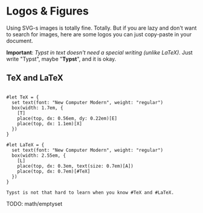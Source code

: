 # Logos & Figures
Using SVG-s images is totally fine. Totally. But if you are lazy and don't want to search for images, here are some logos you can just copy-paste in your document.

**Important**: _Typst in text doesn't need a special writing (unlike LaTeX)_. Just write "Typst", maybe "**Typst**", and it is okay.

## TeX and LaTeX
```typ

#let TeX = {
  set text(font: "New Computer Modern", weight: "regular")
  box(width: 1.7em, {
    [T]
    place(top, dx: 0.56em, dy: 0.22em)[E]
    place(top, dx: 1.1em)[X]
  })
}

#let LaTeX = {
  set text(font: "New Computer Modern", weight: "regular")
  box(width: 2.55em, {
    [L]
    place(top, dx: 0.3em, text(size: 0.7em)[A])
    place(top, dx: 0.7em)[#TeX]
  })
}

Typst is not that hard to learn when you know #TeX and #LaTeX.
```

TODO: math/emptyset
